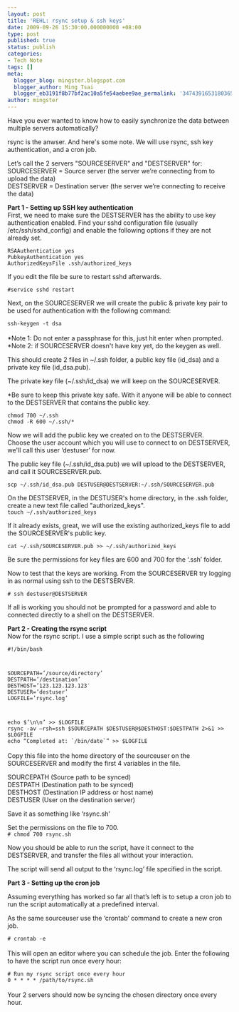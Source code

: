 ```yaml
---
layout: post
title: 'REHL: rsync setup & ssh keys'
date: 2009-09-26 15:30:00.000000000 +08:00
type: post
published: true
status: publish
categories:
- Tech Note
tags: []
meta:
  blogger_blog: mingster.blogspot.com
  blogger_author: Ming Tsai
  blogger_eb3191f8b77bf2ac10a5fe54aebee9ae_permalink: '3474391653180365568'
author: mingster
---
```

<p>Have you ever wanted to know how to easily synchronize the data between multiple servers automatically?</p>
<p>rsync is the anwser. And here's some note. We will use rsync, ssh key authentication, and a cron job.</p>
<p>Let’s call the 2 servers "SOURCESERVER" and "DESTSERVER" for:<br />SOURCESERVER = Source server (the server we’re connecting from to upload the data)<br />DESTSERVER = Destination server (the server we’re connecting to receive the data)</p>
<p><b>Part 1 - Setting up SSH key authentication</b><br />First, we need to make sure the DESTSERVER has the ability to use key authentication enabled. Find your sshd configuration file (usually /etc/ssh/sshd_config) and enable the following options if they are not already set.<br /><code><br />RSAAuthentication yes<br />PubkeyAuthentication yes<br />AuthorizedKeysFile .ssh/authorized_keys</code></p>
<p>If you edit the file be sure to restart sshd afterwards.<br /><code><br />#service sshd restart</code></p>
<p>Next, on the SOURCESERVER we will create the public &amp; private key pair to be used for authentication with the following command:<br /><code><br />ssh-keygen -t dsa<br /></code><br />*Note 1: Do not enter a passphrase for this, just hit enter when prompted.<br />*Note 2: if SOURCESERVER doesn't have key yet, do the keygen as well.</p>
<p>This should create 2 files in ~/.ssh folder, a public key file (id_dsa) and a private key file (id_dsa.pub).</p>
<p>The private key file (~/.ssh/id_dsa) we will keep on the SOURCESERVER.</p>
<p>*Be sure to keep this private key safe. With it anyone will be able to connect to the DESTSERVER that contains the public key.<br /><code><br />chmod 700 ~/.ssh<br />chmod -R 600 ~/.ssh/*</code></p>
<p>Now we will add the public key we created on to the DESTSERVER.<br />Choose the user account which you will use to connect to on DESTSERVER, we'll call this user ‘destuser’ for now.</p>
<p>The public key file (~/.ssh/id_dsa.pub) we will upload to the DESTSERVER, and call it SOURCESERVER.pub.<br /><code><br />scp ~/.ssh/id_dsa.pub DESTUSER@DESTSERVER:~/.ssh/SOURCESERVER.pub</code></p>
<p>On the DESTSERVER, in the DESTUSER's home directory, in the .ssh folder, create a new text file called "authorized_keys". <br /><code>touch ~/.ssh/authorized_keys</code></p>
<p>If it already exists, great, we will use the existing authorized_keys file to add the SOURCESERVER's public key.<br /><code><br />cat ~/.ssh/SOURCESERVER.pub &gt;&gt; ~/.ssh/authorized_keys</code></p>
<p>Be sure the permissions for key files are 600 and 700 for the ‘.ssh’ folder.</p>
<p>Now to test that the keys are working. From the SOURCESERVER try logging in as normal using ssh to the DESTSERVER.<br /><code><br /># ssh destuser@DESTSERVER</code></p>
<p>If all is working you should not be prompted for a password and able to connected directly to a shell on the DESTSERVER.</p>
<p><b>Part 2 - Creating the rsync script</b><br />Now for the rsync script. I use a simple script such as the following<br /><code><br />#!/bin/bash</p>
<p>SOURCEPATH=’/source/directory’<br />DESTPATH=’/destination’<br />DESTHOST=’123.123.123.123′<br />DESTUSER=’destuser’<br />LOGFILE=’rsync.log’</p>
<p>echo $’\n\n’ &gt;&gt; $LOGFILE<br />rsync -av –rsh=ssh $SOURCEPATH $DESTUSER@$DESTHOST:$DESTPATH 2&gt;&amp;1 &gt;&gt; $LOGFILE<br />echo “Completed at: `/bin/date`” &gt;&gt; $LOGFILE<br /></code><br />Copy this file into the home directory of the sourceuser on the SOURCESERVER and modify the first 4 variables in the file.</p>
<p>SOURCEPATH (Source path to be synced)<br />DESTPATH (Destination path to be synced)<br />DESTHOST (Destination IP address or host name)<br />DESTUSER (User on the destination server)</p>
<p>Save it as something like ‘rsync.sh’</p>
<p>Set the permissions on the file to 700.<br /><code># chmod 700 rsync.sh</code></p>
<p>Now you should be able to run the script, have it connect to the DESTSERVER, and transfer the files all without your interaction.</p>
<p>The script will send all output to the ‘rsync.log’ file specified in the script.</p>
<p><b>Part 3 - Setting up the cron job</b></p>
<p>Assuming everything has worked so far all that’s left is to setup a cron job to run the script automatically at a predefined interval.</p>
<p>As the same sourceuser use the ‘crontab’ command to create a new cron job.<br /><code><br /># crontab -e<br /></code><br />This will open an editor where you can schedule the job. Enter the following to have the script run once every hour:<br /><code><br /># Run my rsync script once every hour<br />0 * * * * /path/to/rsync.sh<br /></code><br />Your 2 servers should now be syncing the chosen directory once every hour.</p>
